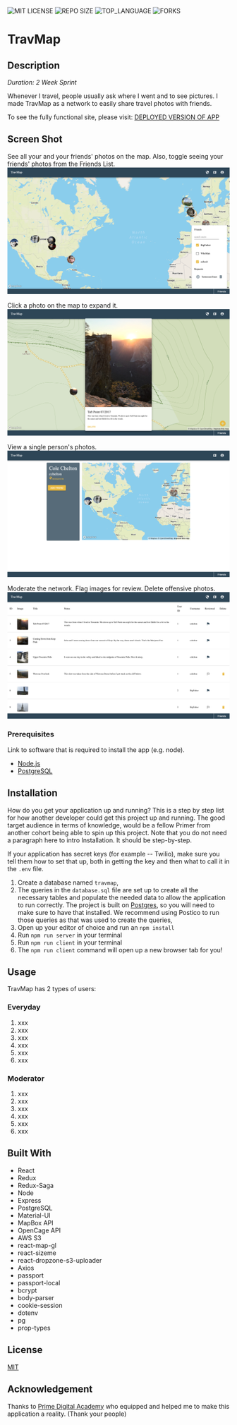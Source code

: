 ![MIT LICENSE](https://img.shields.io/github/license/cchelton/TravMap.svg?style=flat-square)
![REPO SIZE](https://img.shields.io/github/repo-size/cchelton/TravMap.svg?style=flat-square)
![TOP_LANGUAGE](https://img.shields.io/github/languages/top/cchelton/TravMap.svg?style=flat-square)
![FORKS](https://img.shields.io/github/forks/cchelton/TravMap.svg?style=social)

# TravMap

## Description

_Duration: 2 Week Sprint_

Whenever I travel, people usually ask where I went and to see pictures. I made TravMap as a network to easily share travel photos with friends.

To see the fully functional site, please visit: [DEPLOYED VERSION OF APP](www.heroku.com)

## Screen Shot

See all your and your friends' photos on the map. Also, toggle seeing your friends' photos from the Friends List.
![Your photos are pinned to the spot where they were taken](./documentation/images/readme3.png)

Click a photo on the map to expand it.
![See photo details, show ](./documentation/images/readme2.png)

View a single person's photos.
![A person's page displays their photos](./documentation/images/readme4.png)

Moderate the network. Flag images for review. Delete offensive photos.
![The moderation table displays all the images on the network.](./documentation/images/readme5.png)

### Prerequisites

Link to software that is required to install the app (e.g. node).

- [Node.js](https://nodejs.org/en/)
- [PostgreSQL](https://www.postgresql.org/)

## Installation

How do you get your application up and running? This is a step by step list for how another developer could get this project up and running. The good target audience in terms of knowledge, would be a fellow Primer from another cohort being able to spin up this project. Note that you do not need a paragraph here to intro Installation. It should be step-by-step.

If your application has secret keys (for example -- Twilio), make sure you tell them how to set that up, both in getting the key and then what to call it in the `.env` file.

1. Create a database named `travmap`,
2. The queries in the `database.sql` file are set up to create all the necessary tables and populate the needed data to allow the application to run correctly. The project is built on [Postgres](https://www.postgresql.org/download/), so you will need to make sure to have that installed. We recommend using Postico to run those queries as that was used to create the queries,
3. Open up your editor of choice and run an `npm install`
4. Run `npm run server` in your terminal
5. Run `npm run client` in your terminal
6. The `npm run client` command will open up a new browser tab for you!

## Usage

TravMap has 2 types of users:

### Everyday

1. xxx
2. xxx
3. xxx
4. xxx
5. xxx
6. xxx

### Moderator

1. xxx
2. xxx
3. xxx
4. xxx
5. xxx
6. xxx

## Built With

- React
- Redux
- Redux-Saga
- Node
- Express
- PostgreSQL
- Material-UI
- MapBox API
- OpenCage API
- AWS S3
- react-map-gl
- react-sizeme
- react-dropzone-s3-uploader
- Axios
- passport
- passport-local
- bcrypt
- body-parser
- cookie-session
- dotenv
- pg
- prop-types

## License

[MIT](./LICENSE.txt)

## Acknowledgement

Thanks to [Prime Digital Academy](www.primeacademy.io) who equipped and helped me to make this application a reality. (Thank your people)
